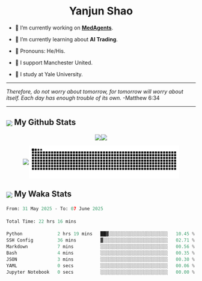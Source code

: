 

<h1 align="center">Yanjun Shao</h1>

- 🐒 I’m currently working on **[MedAgents](https://github.com/gersteinlab/MedAgents)**.

- 🦧 I’m currently learning about **AI Trading**.

- 🦍 Pronouns: He/His.

- 👹 I support Manchester United.

- 🐶 I study at Yale University.

---

<i> Therefore, do not worry about tomorrow, for tomorrow will worry about itself. Each day has enough trouble of its own. </i> -Matthew 6:34

---

<h2><img src="https://emojis.slackmojis.com/emojis/images/1579216111/7550/pikachu_wave.gif?1579216111" align="center" width="28" /> My Github Stats</h2>

<p align="center"><img align="center" src = "https://github-readme-stats.vercel.app/api?username=super-dainiu&show_icons=true&count_private=true&theme=tokyonight&hide=issues&line_height=30" width="400px"><img align="center" src = "https://github-readme-streak-stats.herokuapp.com/?user=super-dainiu&theme=tokyonight" width="400px"></p>

<p align="center"><img align="center" width="400px" src="https://github-readme-stats.vercel.app/api/top-langs/?username=super-dainiu&layout=compact&theme=tokyonight&hide=html,tex,jupyter%20notebook"><img align="center" width="400px" src="https://github.com/super-dainiu/super-dainiu/blob/output/github-contribution-grid-snake.svg"></p>

<h2><img src="https://emojis.slackmojis.com/emojis/images/1579216111/7550/pikachu_wave.gif?1579216111" align="center" width="28" /> My Waka Stats</h2>

<!--START_SECTION:waka-->

```python
From: 31 May 2025 - To: 07 June 2025

Total Time: 22 hrs 16 mins

Python             2 hrs 19 mins   ██▓░░░░░░░░░░░░░░░░░░░░░░   10.45 %
SSH Config         36 mins         ▓░░░░░░░░░░░░░░░░░░░░░░░░   02.71 %
Markdown           7 mins          ░░░░░░░░░░░░░░░░░░░░░░░░░   00.56 %
Bash               4 mins          ░░░░░░░░░░░░░░░░░░░░░░░░░   00.35 %
JSON               3 mins          ░░░░░░░░░░░░░░░░░░░░░░░░░   00.30 %
YAML               0 secs          ░░░░░░░░░░░░░░░░░░░░░░░░░   00.06 %
Jupyter Notebook   0 secs          ░░░░░░░░░░░░░░░░░░░░░░░░░   00.00 %
```

<!--END_SECTION:waka-->
